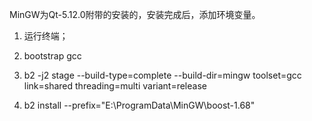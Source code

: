 MinGW为Qt-5.12.0附带的安装的，安装完成后，添加环境变量。

1. 运行终端；
2. bootstrap gcc

3. b2 -j2 stage --build-type=complete --build-dir=mingw toolset=gcc link=shared threading=multi variant=release

4. b2 install --prefix="E:\ProgramData\MinGW\boost-1.68"



